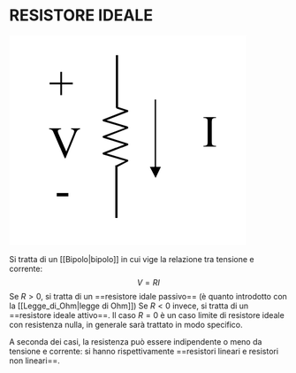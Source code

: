 # RESISTORE IDEALE

![RESISTORE|400](Images/Resistore_1.png)

Si tratta di un [[Bipolo|bipolo]] in cui vige la relazione tra tensione e corrente:
$$V=RI$$
Se $R>0$, si tratta di un ==resistore idale passivo== (è quanto introdotto con la [[Legge_di_Ohm|legge di Ohm]])
Se $R<0$ invece, si tratta di un ==resistore ideale attivo==.
Il caso $R=0$ è un caso limite di resistore ideale con resistenza nulla, in generale sarà trattato in modo specifico.

A seconda dei casi, la resistenza può essere indipendente o meno da tensione e corrente: si hanno rispettivamente ==resistori lineari e resistori non lineari==.